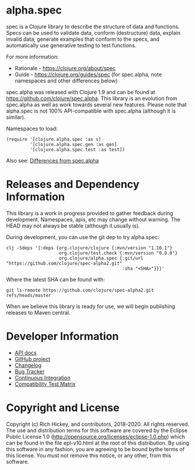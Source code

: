 alpha.spec
========================================

spec is a Clojure library to describe the structure of data and functions. Specs can be used to validate data, conform (destructure) data, explain invalid data, generate examples that conform to the specs, and automatically use generative testing to test functions.

For more information:

* Rationale - https://clojure.org/about/spec
* Guide - https://clojure.org/guides/spec (for spec.alpha, note namespaces and other differences below)

spec.alpha was released with Clojure 1.9 and can be found at https://github.com/clojure/spec.alpha. This library is an evolution from spec.alpha as well as work towards several new features. Please note that alpha.spec is not 100% API-compatible with spec.alpha (although it is similar).

Namespaces to load:

    (require '[clojure.alpha.spec :as s]
             '[clojure.alpha.spec.gen :as gen]
             '[clojure.alpha.spec.test :as test])

Also see: [Differences from spec.alpha](https://github.com/clojure/spec-alpha2/wiki/Differences-from-spec.alpha)


Releases and Dependency Information
========================================

This library is a work in progress provided to gather feedback during development. Namespaces, apis, etc may change without warning. The HEAD may not always be stable (although it usually is).

During development, you can use the git dep to try alpha.spec:

    clj -Sdeps '{:deps {org.clojure/clojure {:mvn/version "1.10.1"}
                        org.clojure/test.check {:mvn/version "0.9.0"} 
                        org.clojure/alpha.spec {:git/url "https://github.com/clojure/spec-alpha2.git" 
                                                :sha "<SHA>"}}}'

Where the latest SHA can be found with:

    git ls-remote https://github.com/clojure/spec-alpha2.git refs/heads/master

When we believe this library is ready for use, we will begin publishing releases to Maven central.

Developer Information
========================================

* [API docs](http://clojure.github.io/spec-alpha2/)
* [GitHub project](https://github.com/clojure/spec-alpha2)
* [Changelog](https://github.com/clojure/spec-alpha2/blob/master/CHANGES.md)
* [Bug Tracker](http://dev.clojure.org/jira/browse/CLJ)
* [Continuous Integration](http://build.clojure.org/job/spec-alpha2/)
* [Compatibility Test Matrix](http://build.clojure.org/job/spec-alpha2-test-matrix/)

Copyright and License
========================================

Copyright (c) Rich Hickey, and contributors, 2018-2020. All rights reserved.  The use and distribution terms for this software are covered by the Eclipse Public License 1.0 (http://opensource.org/licenses/eclipse-1.0.php) which can be found in the file epl-v10.html at the root of this distribution. By using this software in any fashion, you are agreeing to be bound bythe terms of this license.  You must not remove this notice, or any other, from this software.
